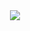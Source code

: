 <div align="center"> <img src="https://activity-graph.herokuapp.com/graph?username=sun0225SUN&theme=xcode" /> </div>
